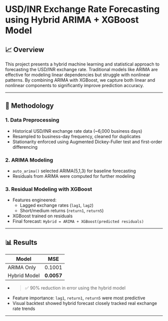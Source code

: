 # USD/INR Exchange Rate Forecasting using Hybrid ARIMA + XGBoost Model

## 📈 Overview
This project presents a hybrid machine learning and statistical approach to forecasting the USD/INR exchange rate. Traditional models like ARIMA are effective for modeling linear dependencies but struggle with nonlinear patterns. By combining ARIMA with XGBoost, we capture both linear and nonlinear components to significantly improve prediction accuracy.

---

## 🔧 Methodology

### 1. Data Preprocessing
- Historical USD/INR exchange rate data (~6,000 business days)
- Resampled to business-day frequency, cleaned for duplicates
- Stationarity enforced using Augmented Dickey-Fuller test and first-order differencing

### 2. ARIMA Modeling
- `auto_arima()` selected ARIMA(5,1,3) for baseline forecasting
- Residuals from ARIMA were computed for further modeling

### 3. Residual Modeling with XGBoost
- Features engineered:
  - Lagged exchange rates (`lag1`, `lag2`)
  - Short/medium returns (`return1`, `return5`)
- XGBoost trained on residuals
- Final forecast: `Hybrid = ARIMA + XGBoost(predicted residuals)`

---

## 📊 Results

| Model        | MSE       |
|--------------|-----------|
| ARIMA Only   | 0.1001    |
| Hybrid Model | **0.0057** |

- > ✅ 90% reduction in error using the hybrid model
- Feature importance: `lag1`, `return1`, `return5` were most predictive
- Visual backtest showed hybrid forecast closely tracked real exchange rate trends

---

